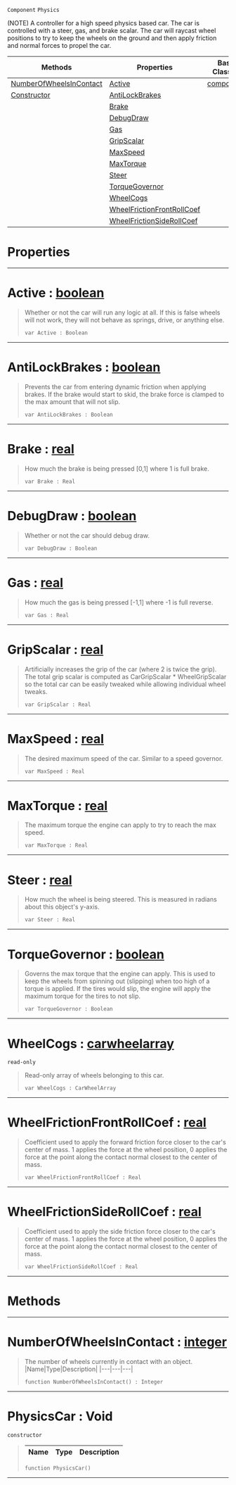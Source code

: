  `Component` `Physics`



(NOTE) A controller for a high speed physics based car. The car is controlled with a steer, gas, and brake scalar. The car will raycast wheel positions to try to keep the wheels on the ground and then apply friction and normal forces to propel the car.

|Methods|Properties|Base Classes|Derived Classes|
|---|---|---|---|
|[ NumberOfWheelsInContact](https://plasmaengine.github.io/PlasmaDocs/Plasma1/C++/code_reference/class_reference/physicscar.markdown#numberofwheelsincontact)|[ Active](https://plasmaengine.github.io/PlasmaDocs/Plasma1/C++/code_reference/class_reference/physicscar.markdown#active-plasma-engine-docum)|[component](https://plasmaengine.github.io/PlasmaDocs/Plasma1/C++/code_reference/class_reference/component.markdown)| |
|[ Constructor](https://plasmaengine.github.io/PlasmaDocs/Plasma1/C++/code_reference/class_reference/physicscar.markdown#physicscar-void)|[ AntiLockBrakes](https://plasmaengine.github.io/PlasmaDocs/Plasma1/C++/code_reference/class_reference/physicscar.markdown#antilockbrakes-plasma-engi)| | |
| |[ Brake](https://plasmaengine.github.io/PlasmaDocs/Plasma1/C++/code_reference/class_reference/physicscar.markdown#brake-plasma-engine-docume)| | |
| |[ DebugDraw](https://plasmaengine.github.io/PlasmaDocs/Plasma1/C++/code_reference/class_reference/physicscar.markdown#debugdraw-plasma-engine-do)| | |
| |[ Gas](https://plasmaengine.github.io/PlasmaDocs/Plasma1/C++/code_reference/class_reference/physicscar.markdown#gas-plasma-engine-document)| | |
| |[ GripScalar](https://plasmaengine.github.io/PlasmaDocs/Plasma1/C++/code_reference/class_reference/physicscar.markdown#gripscalar-plasma-engine-d)| | |
| |[ MaxSpeed](https://plasmaengine.github.io/PlasmaDocs/Plasma1/C++/code_reference/class_reference/physicscar.markdown#maxspeed-plasma-engine-doc)| | |
| |[ MaxTorque](https://plasmaengine.github.io/PlasmaDocs/Plasma1/C++/code_reference/class_reference/physicscar.markdown#maxtorque-plasma-engine-do)| | |
| |[ Steer](https://plasmaengine.github.io/PlasmaDocs/Plasma1/C++/code_reference/class_reference/physicscar.markdown#steer-plasma-engine-docume)| | |
| |[ TorqueGovernor](https://plasmaengine.github.io/PlasmaDocs/Plasma1/C++/code_reference/class_reference/physicscar.markdown#torquegovernor-plasma-engi)| | |
| |[ WheelCogs](https://plasmaengine.github.io/PlasmaDocs/Plasma1/C++/code_reference/class_reference/physicscar.markdown#wheelcogs-plasma-engine-do)| | |
| |[ WheelFrictionFrontRollCoef](https://plasmaengine.github.io/PlasmaDocs/Plasma1/C++/code_reference/class_reference/physicscar.markdown#wheelfrictionfrontrollco)| | |
| |[ WheelFrictionSideRollCoef](https://plasmaengine.github.io/PlasmaDocs/Plasma1/C++/code_reference/class_reference/physicscar.markdown#wheelfrictionsiderollcoe)| | |


 #  Properties


---  
 #  Active : [boolean](https://plasmaengine.github.io/PlasmaDocs/Plasma1/C++/code_reference/lightning_base_types/boolean.markdown)

> Whether or not the car will run any logic at all. If this is false wheels will not work, they will not behave as springs, drive, or anything else.
> ``` lang=cpp, name=Lightning
> var Active : Boolean


---  
 #  AntiLockBrakes : [boolean](https://plasmaengine.github.io/PlasmaDocs/Plasma1/C++/code_reference/lightning_base_types/boolean.markdown)

> Prevents the car from entering dynamic friction when applying brakes. If the brake would start to skid, the brake force is clamped to the max amount that will not slip.
> ``` lang=cpp, name=Lightning
> var AntiLockBrakes : Boolean


---  
 #  Brake : [real](https://plasmaengine.github.io/PlasmaDocs/Plasma1/C++/code_reference/lightning_base_types/real.markdown)

> How much the brake is being pressed [0,1] where 1 is full brake.
> ``` lang=cpp, name=Lightning
> var Brake : Real


---  
 #  DebugDraw : [boolean](https://plasmaengine.github.io/PlasmaDocs/Plasma1/C++/code_reference/lightning_base_types/boolean.markdown)

> Whether or not the car should debug draw.
> ``` lang=cpp, name=Lightning
> var DebugDraw : Boolean


---  
 #  Gas : [real](https://plasmaengine.github.io/PlasmaDocs/Plasma1/C++/code_reference/lightning_base_types/real.markdown)

> How much the gas is being pressed [-1,1] where -1 is full reverse.
> ``` lang=cpp, name=Lightning
> var Gas : Real


---  
 #  GripScalar : [real](https://plasmaengine.github.io/PlasmaDocs/Plasma1/C++/code_reference/lightning_base_types/real.markdown)

> Artificially increases the grip of the car (where 2 is twice the grip). The total grip scalar is computed as CarGripScalar * WheelGripScalar so the total car can be easily tweaked while allowing individual wheel tweaks.
> ``` lang=cpp, name=Lightning
> var GripScalar : Real


---  
 #  MaxSpeed : [real](https://plasmaengine.github.io/PlasmaDocs/Plasma1/C++/code_reference/lightning_base_types/real.markdown)

> The desired maximum speed of the car. Similar to a speed governor.
> ``` lang=cpp, name=Lightning
> var MaxSpeed : Real


---  
 #  MaxTorque : [real](https://plasmaengine.github.io/PlasmaDocs/Plasma1/C++/code_reference/lightning_base_types/real.markdown)

> The maximum torque the engine can apply to try to reach the max speed.
> ``` lang=cpp, name=Lightning
> var MaxTorque : Real


---  
 #  Steer : [real](https://plasmaengine.github.io/PlasmaDocs/Plasma1/C++/code_reference/lightning_base_types/real.markdown)

> How much the wheel is being steered. This is measured in radians about this object's y-axis.
> ``` lang=cpp, name=Lightning
> var Steer : Real


---  
 #  TorqueGovernor : [boolean](https://plasmaengine.github.io/PlasmaDocs/Plasma1/C++/code_reference/lightning_base_types/boolean.markdown)

> Governs the max torque that the engine can apply. This is used to keep the wheels from spinning out (slipping) when too high of a torque is applied. If the tires would slip, the engine will apply the maximum torque for the tires to not slip.
> ``` lang=cpp, name=Lightning
> var TorqueGovernor : Boolean


---  
 #  WheelCogs : [carwheelarray](https://plasmaengine.github.io/PlasmaDocs/Plasma1/C++/code_reference/class_reference/carwheelarray.markdown)

 `read-only`

> Read-only array of wheels belonging to this car.
> ``` lang=cpp, name=Lightning
> var WheelCogs : CarWheelArray


---  
 #  WheelFrictionFrontRollCoef : [real](https://plasmaengine.github.io/PlasmaDocs/Plasma1/C++/code_reference/lightning_base_types/real.markdown)

> Coefficient used to apply the forward friction force closer to the car's center of mass. 1 applies the force at the wheel position, 0 applies the force at the point along the contact normal closest to the center of mass.
> ``` lang=cpp, name=Lightning
> var WheelFrictionFrontRollCoef : Real


---  
 #  WheelFrictionSideRollCoef : [real](https://plasmaengine.github.io/PlasmaDocs/Plasma1/C++/code_reference/lightning_base_types/real.markdown)

> Coefficient used to apply the side friction force closer to the car's center of mass. 1 applies the force at the wheel position, 0 applies the force at the point along the contact normal closest to the center of mass.
> ``` lang=cpp, name=Lightning
> var WheelFrictionSideRollCoef : Real


---  
 #  Methods


---  
 #  NumberOfWheelsInContact : [integer](https://plasmaengine.github.io/PlasmaDocs/Plasma1/C++/code_reference/lightning_base_types/integer.markdown)

> The number of wheels currently in contact with an object.
> |Name|Type|Description|
> |---|---|---|
> ``` lang=cpp, name=Lightning
> function NumberOfWheelsInContact() : Integer
> ``` 


---  
 #  PhysicsCar : Void

 `constructor`

> 
> |Name|Type|Description|
> |---|---|---|
> ``` lang=cpp, name=Lightning
> function PhysicsCar()
> ``` 


---  
 

 